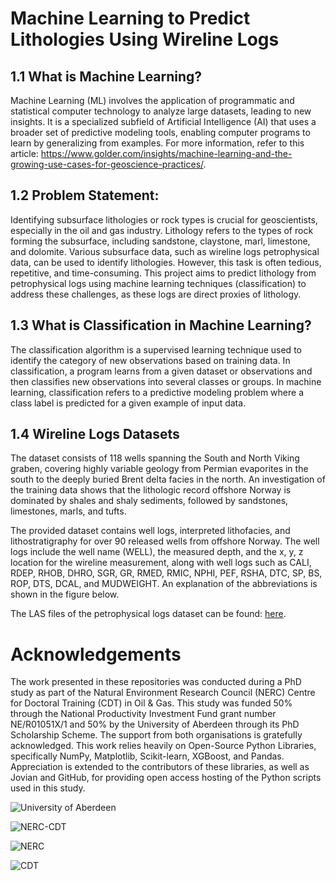 # Machine Learning to Predict Lithologies Using Wireline Logs
## 1.1 What is Machine Learning?
Machine Learning (ML) involves the application of programmatic and statistical computer technology to analyze large datasets, leading to new insights. It is a specialized subfield of Artificial Intelligence (AI) that uses a broader set of predictive modeling tools, enabling computer programs to learn by generalizing from examples. For more information, refer to this article: https://www.golder.com/insights/machine-learning-and-the-growing-use-cases-for-geoscience-practices/.

## 1.2 Problem Statement:
Identifying subsurface lithologies or rock types is crucial for geoscientists, especially in the oil and gas industry. Lithology refers to the types of rock forming the subsurface, including sandstone, claystone, marl, limestone, and dolomite. Various subsurface data, such as wireline logs petrophysical data, can be used to identify lithologies. However, this task is often tedious, repetitive, and time-consuming. This project aims to predict lithology from petrophysical logs using machine learning techniques (classification) to address these challenges, as these logs are direct proxies of lithology.

## 1.3 What is Classification in Machine Learning?
The classification algorithm is a supervised learning technique used to identify the category of new observations based on training data. In classification, a program learns from a given dataset or observations and then classifies new observations into several classes or groups. In machine learning, classification refers to a predictive modeling problem where a class label is predicted for a given example of input data.

## 1.4 Wireline Logs Datasets
The dataset consists of 118 wells spanning the South and North Viking graben, covering highly variable geology from Permian evaporites in the south to the deeply buried Brent delta facies in the north. An investigation of the training data shows that the lithologic record offshore Norway is dominated by shales and shaly sediments, followed by sandstones, limestones, marls, and tufts.

The provided dataset contains well logs, interpreted lithofacies, and lithostratigraphy for over 90 released wells from offshore Norway. The well logs include the well name (WELL), the measured depth, and the x, y, z location for the wireline measurement, along with well logs such as CALI, RDEP, RHOB, DHRO, SGR, GR, RMED, RMIC, NPHI, PEF, RSHA, DTC, SP, BS, ROP, DTS, DCAL, and MUDWEIGHT. An explanation of the abbreviations is shown in the figure below.

The LAS files of the petrophysical logs dataset can be found: [here](https://zenodo.org/record/4351156#.YXhFTBrMJPb).

Acknowledgements 
=================
The work presented in these repositories was conducted during a PhD study as part of the Natural Environment Research Council (NERC) Centre for Doctoral Training (CDT) in Oil & Gas. This study was funded 50% through the National Productivity Investment Fund grant number NE/R01051X/1 and 50% by the University of Aberdeen through its PhD Scholarship Scheme. The support from both organisations is gratefully acknowledged. This work relies heavily on Open-Source Python Libraries, specifically NumPy, Matplotlib, Scikit-learn, XGBoost, and Pandas. Appreciation is extended to the contributors of these libraries, as well as Jovian and GitHub, for providing open access hosting of the Python scripts used in this study.

![University of Aberdeen](https://i.imgur.com/PILyj4m.jpg)

![NERC-CDT](https://nerc-cdt-oil-and-gas.ac.uk/wp-content/uploads/news/2015-news-NERC-funding.jpg)

![NERC](https://auracdt.hull.ac.uk/wp-content/uploads/2019/11/UKRI_NER_Council-Logo_Horiz-RGB.png)

![CDT](https://i.imgur.com/QDOhcN3.png)

